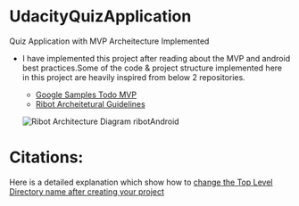 # UdacityQuizApplication
Quiz Application with MVP Archeitecture Implemented

* I have implemented this project after reading about the MVP and android best practices.Some of the code & project structure implemented here in this project are heavily inspired from  below 2 repositories.
    * [Google Samples Todo MVP](https://github.com/googlesamples/android-architecture/tree/todo-mvp/)
    * [Ribot Archeitetural Guidelines](https://github.com/ribot/android-guidelines/blob/master/architecture_guidelines/android_architecture.md)
    
   ![Ribot Architecture Diagram ribotAndroid](https://raw.githubusercontent.com/ribot/android-guidelines/master/architecture_guidelines/architecture_diagram.png)

# Citations: 
Here is a detailed explanation which show how to [change the Top Level Directory name after creating your project](http://stackoverflow.com/a/29176439/2884927)
